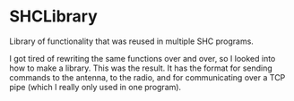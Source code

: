 # SHCLibrary
Library of functionality that was reused in multiple SHC programs.

I got tired of rewriting the same functions over and over, so I looked into how to make a library. This was the result. It has the format for sending commands to the antenna, to the radio, and for communicating over a TCP pipe (which I really only used in one program).
